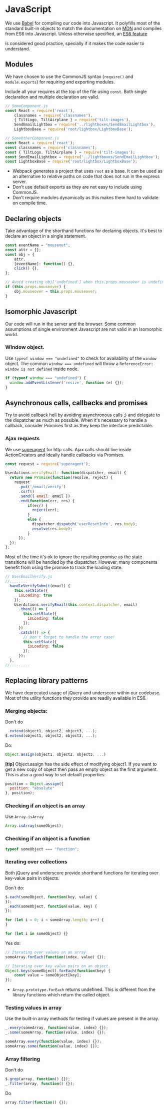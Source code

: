 # JavaScript
We use [Babel](https://babeljs.io/) for compiling our code into Javascript. It
polyfills most of the standard built-in objects to match the documentation on [MDN](https://developer.mozilla.org/en-US/docs/Web/JavaScript/Reference/Global_Objects)
and compiles from ES6 into Javascript. Unless otherwise specified, an [ES6 feature](http://babeljs.io/docs/learn-es2015/)

is considered good practice, specially if it makes the code easier to understand.


## Modules

We have chosen to use the CommonJS syntax (`require()` and `module.exports`) for
requiring and exporting modules.

Include all your requires at the top of the file using `const`. Both single
declaration and multiple declaration are valid.

```javascript
// SomeComponent.js
const React = require('react'),
    classnames = require('classnames'),
    { TiltLogo, TiltAirplane } = require('tilt-images'),
    SendEmailLightbox = require('../lightboxes/SendEmailLightbox'),
    LightboxBase = require('root/lightbox/LightboxBase');

// SomeOtherComponent.js
const React = require('react');
const classnames = require('classnames');
const { TiltLogo, TiltAirplane } = require('tilt-images');
const SendEmailLightbox = require('../lightboxes/SendEmailLightbox');
const LightboxBase = require('root/lightbox/LightboxBase');
```

- Webpack generates a project that uses `root` as a base. It can be used as an
alternative to relative paths on code that does not run in the express server.
- Don't use default exports as they are not easy to include using CommonJS.
- Don't require modules dynamically as this makes them hard to validate on compile
time.


## Declaring objects

Take advantage of the shorthand functions for declaring objects. It's best to declare
an object in a single statement.

```javascript
const eventName = "mouseout";
const attr = {};
const obj = {
    attr,
    [eventName]: function() {},
    click() {},
};

// Avoid creating obj['undefined'] when this.props.mouseover is undefined
if (this.props.mouseover) {
    obj.mouseover = this.props.mouseover;
}
```

## Isomorphic Javascript

Our code will run in the server and the browser. Some common assumptions of single
environment Javascript are not valid in an Isomorphic world.

### Window object.

Use `typeof window === "undefined"` to check for availability of the `window`
object. The common `window === undefined` will throw a `ReferenceError: window is not defined`
inside node.

```javascript
if (typeof window === "undefined") {
  window.addEventListener('resize', function (e) {});
}
```

## Asynchronous calls, callbacks and promises

Try to avoid callback hell by avoiding asynchronous calls ;) and delegate to the
dispatcher as much as possible. When it's necessary to handle a callback, consider
Promises first as they keep the interface predictable.

### Ajax requests

We use [superagent](http://visionmedia.github.io/superagent/) for http calls.
Ajax calls should live inside ActionCreators and ideally handle callbacks via Promises.

```javascript
const request = require('superagent');

UserActions.verifyEmail: function(dispatcher, email) {
  return new Promise(function(resolve, reject) {
    request
      .put('/email/verify')
      .csrf()
      .send({ email: email })
      .end(function(err, res) {
          if(err) {
            reject(err);
          }
          else {
            dispatcher.dispatch('userResetInfo', res.body);
            resolve(res.body);
          }
      });
  });
};
```

Most of the time it's ok to ignore the resulting promise as the state transitions
will be handled by the dispatcher. However, many components benefit from using
the promise to track the loading state.

```javascript
// UserEmailVerify.js
//........
  handleVerifySubmit(email) {
    this.setState({
      isLoading: true
    });
    UserActions.verifyEmail(this.context.dispatcher, email)
      .then(() => {
        this.setState({
          isLoading: false
        });
      })
      .catch(() => {
        // Don't forget to handle the error case!
        this.setState({
          isLoading: false
        });
      });
  },
//.........
```

## Replacing library patterns

We have deprecated usage of jQuery and underscore within our codebase. Most of the utility functions they provide are readily available in ES6.

### Merging objects:

Don't do

```javascript
_.extend(object1, object2, object3, ...);
$.extend(object1, object2, object3, ...);
```

Do:

```javascript
Object.assign(object1, object2, object3, ...)
```

**[tip]** Object.assign has the side effect of modifying object1. If you want to
get a new copy of object then pass an empty object as the first argument. This is
also a good way to set default properties:

```javascript
position = Object.assign({
  position: "absolute"
}, position);
```

### Checking if an object is an array

Use `Array.isArray`

```javascript
Array.isArray(someObject);
```

### Checking if an object is a function

```javascript
typeof someObject === "function";
```

### Iterating over collections

Both jQuery and underscore provide shorthand functions for iterating over key-value
pairs in objects.


Don't do:

```javascript
$.each(someObject, function(key, value) {
});
_.each(someObject, function(value, key) {
});

for (let i = 0; i < someArray.length; i++) {
}

for (let i in someObject) {}
```

Yes do:

```javascript
// Iterating over values on an array
someArray.forEach(function(index, value) {});

// Iterating over key value pairs on an object.
Object.keys(someObject).forEach(function(key) {
    const value = someObject[key];
});
```

- `Array.prototype.forEach` returns undefined. This is different from the library
functions which return the called object.

### Testing values in array

Use the built-in array methods for testing if values are present in the array.

```javascript
_.every(someArray, function(value, index) {});
_.some(someArray, function(value, index) {});
```

```javascript
someArray.every(function(value, index) {});
someArray.some(function(value, index) {});
```

### Array filtering

Don't do

```javascript
$.grep(array, function() {});
_.filter(array, function() {});
```

Do

```javascript
array.filter(function() {});
```

